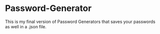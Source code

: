 # Password-Generator
This is my final version of Password Generators that saves your passwords as well in a .json file.
